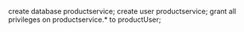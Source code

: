create database productservice;
create user productservice;
grant all privileges on productservice.* to productUser;
